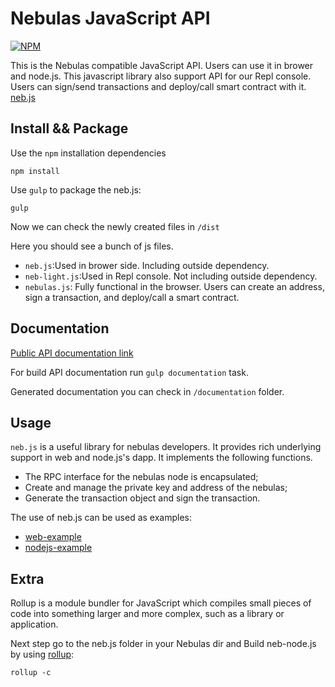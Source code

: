 # Nebulas JavaScript API

[![NPM](https://nodei.co/npm/nebulas.png)](https://nodei.co/npm/nebulas/)

This is the Nebulas compatible JavaScript API. Users can use it in brower and node.js. This javascript library also support API for our Repl console. Users can sign/send transactions and deploy/call smart contract with it. [neb.js](https://github.com/nebulasio/neb.js)


## Install && Package

Use the `npm` installation dependencies

```
npm install
```

Use `gulp` to package the neb.js:

```
gulp
```

Now we can check the newly created files in `/dist`

Here you should see a bunch of js files. 

 * `neb.js`:Used in brower side. Including outside dependency.
 * `neb-light.js`:Used in Repl console. Not including outside dependency.
 * `nebulas.js`: Fully functional in the browser. Users can create an address, sign a transaction, and deploy/call a smart contract.

## Documentation


<a target="_blank" href="https://nebulasio.github.io/neb.js/index.html">Public API documentation link</a>

For build API documentation run `gulp documentation` task.

Generated documentation you can check in `/documentation` folder.

## Usage
`neb.js` is a useful library for nebulas developers. It provides rich underlying support in web and node.js's dapp. It implements the following functions.

* The RPC interface for the nebulas node is encapsulated;
* Create and manage the private key and address of the nebulas;
* Generate the transaction object and sign the transaction.

The use of neb.js can be used as examples:

* [web-example](example/example.html) 
* [nodejs-example](example/node-example.js)

## Extra 
Rollup is a module bundler for JavaScript which compiles small pieces of code into something larger and more complex, such as a library or application.

Next step go to the neb.js folder in your Nebulas dir and
Build neb-node.js by using [rollup](https://rollupjs.org/):

```
rollup -c
```


